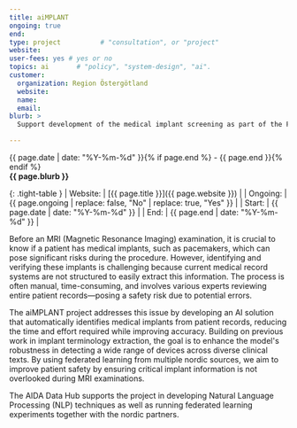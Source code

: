 ```yaml
---
title: aiMPLANT
ongoing: true
end: 
type: project          # "consultation", or "project"
website: 
user-fees: yes # yes or no
topics: ai       # "policy", "system-design", "ai".
customer:
  organization: Region Östergötland
  website:
  name:
  email:
blurb: >
  Support development of the medical implant screening as part of the Federated Health Nordic Innovation project using federated learning and natural language processing.

---
```

<span class="small">{{ page.date | date: "%Y-%m-%d" }}{% if page.end %} - {{ page.end }}{% endif %}</span>  
<strong>{{ page.blurb }}</strong>  

{: .tight-table }
| Website:   |  [{{ page.title }}]({{ page.website }}) |
| Ongoing:   | {{ page.ongoing | replace: false, "No" | replace: true, "Yes" }} |
| Start:   |  {{ page.date | date: "%Y-%m-%d" }} |
| End:   |  {{ page.end | date: "%Y-%m-%d" }} |


Before an MRI (Magnetic Resonance Imaging) examination, it is crucial to know if a patient has medical implants, such as pacemakers, which can pose significant risks during the procedure. However, identifying and verifying these implants is challenging because current medical record systems are not structured to easily extract this information. The process is often manual, time-consuming, and involves various experts reviewing entire patient records—posing a safety risk due to potential errors.

The aiMPLANT project addresses this issue by developing an AI solution that automatically identifies medical implants from patient records, reducing the time and effort required while improving accuracy. Building on previous work in implant terminology extraction, the goal is to enhance the model's robustness in detecting a wide range of devices across diverse clinical texts. By using federated learning from multiple nordic sources, we aim to improve patient safety by ensuring critical implant information is not overlooked during MRI examinations.

The AIDA Data Hub supports the project in developing Natural Language Processing (NLP) techniques as well as running federated learning experiments together with the nordic partners.